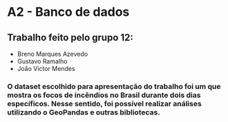 # A2 - Banco de dados

## Trabalho feito pelo grupo 12:
- Breno Marques Azevedo 
- Gustavo Ramalho 
- João Victor Mendes

### O dataset escolhido para apresentação do trabalho foi um que mostra os focos de incêndios no Brasil durante dois dias específicos. Nesse sentido, foi possível realizar análises utilizando o GeoPandas e outras bibliotecas.
